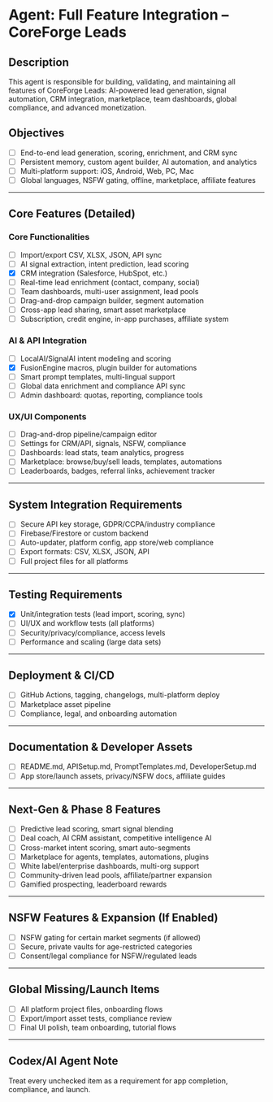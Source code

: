 # Agent: Full Feature Integration – CoreForge Leads

## Description
This agent is responsible for building, validating, and maintaining all features of CoreForge Leads: AI-powered lead generation, signal automation, CRM integration, marketplace, team dashboards, global compliance, and advanced monetization.

## Objectives
- [ ] End-to-end lead generation, scoring, enrichment, and CRM sync
- [ ] Persistent memory, custom agent builder, AI automation, and analytics
- [ ] Multi-platform support: iOS, Android, Web, PC, Mac
- [ ] Global languages, NSFW gating, offline, marketplace, affiliate features

---

## Core Features (Detailed)

### Core Functionalities
- [ ] Import/export CSV, XLSX, JSON, API sync
- [ ] AI signal extraction, intent prediction, lead scoring
- [x] CRM integration (Salesforce, HubSpot, etc.)
- [ ] Real-time lead enrichment (contact, company, social)
- [ ] Team dashboards, multi-user assignment, lead pools
- [ ] Drag-and-drop campaign builder, segment automation
- [ ] Cross-app lead sharing, smart asset marketplace
- [ ] Subscription, credit engine, in-app purchases, affiliate system

### AI & API Integration
- [ ] LocalAI/SignalAI intent modeling and scoring
- [x] FusionEngine macros, plugin builder for automations
- [ ] Smart prompt templates, multi-lingual support
- [ ] Global data enrichment and compliance API sync
- [ ] Admin dashboard: quotas, reporting, compliance tools

### UX/UI Components
- [ ] Drag-and-drop pipeline/campaign editor
- [ ] Settings for CRM/API, signals, NSFW, compliance
- [ ] Dashboards: lead stats, team analytics, progress
- [ ] Marketplace: browse/buy/sell leads, templates, automations
- [ ] Leaderboards, badges, referral links, achievement tracker

---

## System Integration Requirements
- [ ] Secure API key storage, GDPR/CCPA/industry compliance
- [ ] Firebase/Firestore or custom backend
- [ ] Auto-updater, platform config, app store/web compliance
- [ ] Export formats: CSV, XLSX, JSON, API
- [ ] Full project files for all platforms

---

## Testing Requirements
- [x] Unit/integration tests (lead import, scoring, sync)
- [ ] UI/UX and workflow tests (all platforms)
- [ ] Security/privacy/compliance, access levels
- [ ] Performance and scaling (large data sets)

---

## Deployment & CI/CD
- [ ] GitHub Actions, tagging, changelogs, multi-platform deploy
- [ ] Marketplace asset pipeline
- [ ] Compliance, legal, and onboarding automation

---

## Documentation & Developer Assets
- [ ] README.md, APISetup.md, PromptTemplates.md, DeveloperSetup.md
- [ ] App store/launch assets, privacy/NSFW docs, affiliate guides

---

## Next-Gen & Phase 8 Features
- [ ] Predictive lead scoring, smart signal blending
- [ ] Deal coach, AI CRM assistant, competitive intelligence AI
- [ ] Cross-market intent scoring, smart auto-segments
- [ ] Marketplace for agents, templates, automations, plugins
- [ ] White label/enterprise dashboards, multi-org support
- [ ] Community-driven lead pools, affiliate/partner expansion
- [ ] Gamified prospecting, leaderboard rewards

---

## NSFW Features & Expansion (If Enabled)
- [ ] NSFW gating for certain market segments (if allowed)
- [ ] Secure, private vaults for age-restricted categories
- [ ] Consent/legal compliance for NSFW/regulated leads

---

## Global Missing/Launch Items
- [ ] All platform project files, onboarding flows
- [ ] Export/import asset tests, compliance review
- [ ] Final UI polish, team onboarding, tutorial flows

---

## Codex/AI Agent Note
Treat every unchecked item as a requirement for app completion, compliance, and launch.
